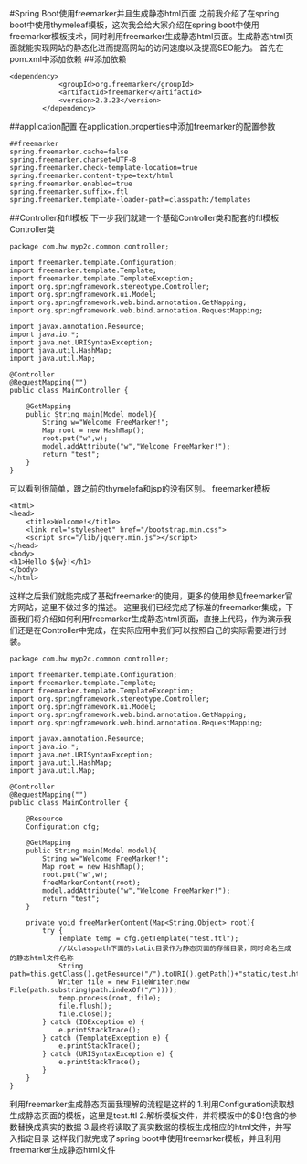 #Spring Boot使用freemarker并且生成静态html页面
之前我介绍了在spring boot中使用thymeleaf模板，这次我会给大家介绍在spring boot中使用freemarker模板技术，同时利用freemarker生成静态html页面。生成静态html页面就能实现网站的静态化进而提高网站的访问速度以及提高SEO能力。
首先在pom.xml中添加依赖
##添加依赖
```
<dependency>
            <groupId>org.freemarker</groupId>
            <artifactId>freemarker</artifactId>
            <version>2.3.23</version>
        </dependency>
```
##application配置
在application.properties中添加freemarker的配置参数

```
##freemarker
spring.freemarker.cache=false
spring.freemarker.charset=UTF-8
spring.freemarker.check-template-location=true
spring.freemarker.content-type=text/html
spring.freemarker.enabled=true
spring.freemarker.suffix=.ftl
spring.freemarker.template-loader-path=classpath:/templates
```
##Controller和ftl模板
下一步我们就建一个基础Controller类和配套的ftl模板
Controller类
```
package com.hw.myp2c.common.controller;

import freemarker.template.Configuration;
import freemarker.template.Template;
import freemarker.template.TemplateException;
import org.springframework.stereotype.Controller;
import org.springframework.ui.Model;
import org.springframework.web.bind.annotation.GetMapping;
import org.springframework.web.bind.annotation.RequestMapping;

import javax.annotation.Resource;
import java.io.*;
import java.net.URISyntaxException;
import java.util.HashMap;
import java.util.Map;

@Controller
@RequestMapping("")
public class MainController {

    @GetMapping
    public String main(Model model){
        String w="Welcome FreeMarker!";
        Map root = new HashMap();
        root.put("w",w);
        model.addAttribute("w","Welcome FreeMarker!");
        return "test";
    }
}

```
可以看到很简单，跟之前的thymelefa和jsp的没有区别。
freemarker模板
```
<html>
<head>
    <title>Welcome!</title>
    <link rel="stylesheet" href="/bootstrap.min.css">
    <script src="/lib/jquery.min.js"></script>
</head>
<body>
<h1>Hello ${w}!</h1>
</body>
</html>
```
这样之后我们就能完成了基础freemarker的使用，更多的使用参见freemarker官方网站，这里不做过多的描述。
这里我们已经完成了标准的freemarker集成，下面我们将介绍如何利用freemarker生成静态html页面，直接上代码，作为演示我们还是在Controller中完成，在实际应用中我们可以按照自己的实际需要进行封装。
```
package com.hw.myp2c.common.controller;

import freemarker.template.Configuration;
import freemarker.template.Template;
import freemarker.template.TemplateException;
import org.springframework.stereotype.Controller;
import org.springframework.ui.Model;
import org.springframework.web.bind.annotation.GetMapping;
import org.springframework.web.bind.annotation.RequestMapping;

import javax.annotation.Resource;
import java.io.*;
import java.net.URISyntaxException;
import java.util.HashMap;
import java.util.Map;

@Controller
@RequestMapping("")
public class MainController {

    @Resource
    Configuration cfg;

    @GetMapping
    public String main(Model model){
        String w="Welcome FreeMarker!";
        Map root = new HashMap();
        root.put("w",w);
        freeMarkerContent(root);
        model.addAttribute("w","Welcome FreeMarker!");
        return "test";
    }

    private void freeMarkerContent(Map<String,Object> root){
        try {
            Template temp = cfg.getTemplate("test.ftl");
            //以classpath下面的static目录作为静态页面的存储目录，同时命名生成的静态html文件名称
            String path=this.getClass().getResource("/").toURI().getPath()+"static/test.html";
            Writer file = new FileWriter(new File(path.substring(path.indexOf("/"))));
            temp.process(root, file);
            file.flush();
            file.close();
        } catch (IOException e) {
            e.printStackTrace();
        } catch (TemplateException e) {
            e.printStackTrace();
        } catch (URISyntaxException e) {
            e.printStackTrace();
        }
    }
}

```
利用freemarker生成静态页面我理解的流程是这样的
1.利用Configuration读取想生成静态页面的模板，这里是test.ftl
2.解析模板文件，并将模板中的${}!包含的参数替换成真实的数据
3.最终将读取了真实数据的模板生成相应的html文件，并写入指定目录
这样我们就完成了spring boot中使用freemarker模板，并且利用freemarker生成静态html文件